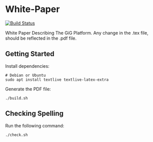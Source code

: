 # White-Paper

[![Build Status](https://travis-ci.org/gig-economy-token/White-Paper.svg?branch=master)](https://travis-ci.org/gig-economy-token/White-Paper)

White Paper Describing The GiG Platform. Any change in the .tex file, should be
reflected in the .pdf file.

## Getting Started

Install dependencies:

```
# Debian or Ubuntu
sudo apt install textlive textlive-latex-extra
```

Generate the PDF file:

```
./build.sh
```

## Checking Spelling

Run the following command:

```
./check.sh
```
